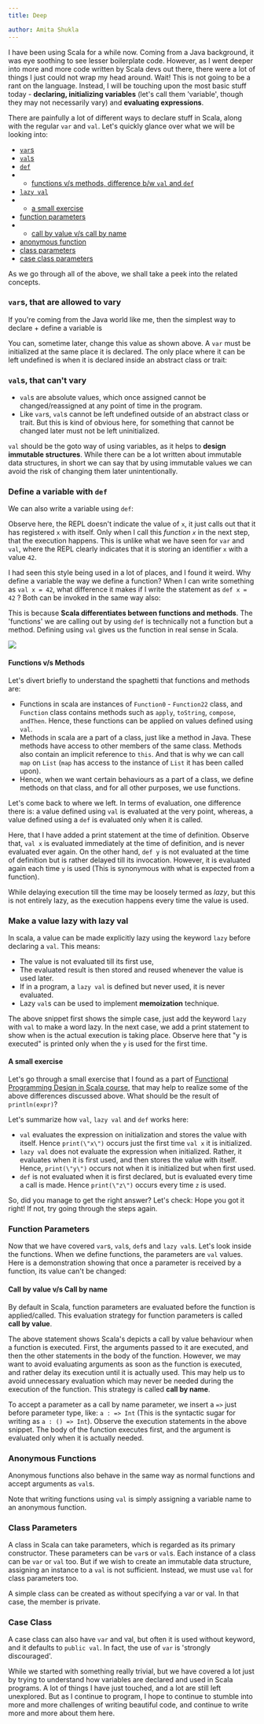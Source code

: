 ```yaml
---
title: Deep

author: Amita Shukla
---
```



I have been using Scala for a while now. Coming from a Java background, it was eye soothing to see lesser boilerplate code. However, as I went deeper into more and more code written by Scala devs out there, there were a lot of things I just could not wrap my head around. Wait! This is not going to be a rant on the language. Instead, I will be touching upon the most basic stuff today - **declaring, initializing variables** (let's call them 'variable', though they may not necessarily vary) and **evaluating expressions**. 
 
There are painfully a lot of different ways to declare stuff in Scala, along with the regular `var` and `val`. Let's quickly glance over what we will be looking into: 


- [`var`s](https://www.blogger.com/blogger.g?blogID=1167440767733751967&pli=1#vars)
- [`val`s](https://www.blogger.com/blogger.g?blogID=1167440767733751967&pli=1#vals)
- [`def`](https://www.blogger.com/blogger.g?blogID=1167440767733751967&pli=1#defs)
- - [functions v/s methods, difference b/w `val` and `def`](https://www.blogger.com/blogger.g?blogID=1167440767733751967&pli=1#fvsm)
- [`lazy val`](https://www.blogger.com/blogger.g?blogID=1167440767733751967&pli=1#lazy_vals)
- - [a small exercise](https://www.blogger.com/blogger.g?blogID=1167440767733751967&pli=1#exercise)
- [function parameters](https://www.blogger.com/blogger.g?blogID=1167440767733751967&pli=1#function_params)
- - [call by value v/s call by name](https://www.blogger.com/blogger.g?blogID=1167440767733751967&pli=1#evaluation_strategies)
- [anonymous function](https://www.blogger.com/blogger.g?blogID=1167440767733751967&pli=1#anon_functions)
- [class parameters](https://www.blogger.com/blogger.g?blogID=1167440767733751967&pli=1#class_params)
- [case class parameters](https://www.blogger.com/blogger.g?blogID=1167440767733751967&pli=1#case_class_params)

As we go through all of the above, we shall take a peek into the related concepts.

 


### `var`s, that are allowed to vary

If you're coming from the Java world like me, then the simplest way to declare + define a variable is

 


You can, sometime later, change this value as shown above. 
A `var` must be initialized at the same place it is declared. The only place where it can be left undefined is when it is declared inside an abstract class or trait:

 


### `val`s, that can't vary

- `val`s are absolute values, which once assigned cannot be changed/reassigned at any point of time in the program.
- Like `var`s, `val`s cannot be left undefined outside of an abstract class or trait. But this is kind of obvious here, for something that cannot be changed later must not be left uninitialized.

`val` should be the goto way of using variables, as it helps to **design immutable structures**. While there can be a lot written about immutable data structures, in short we can say that by using immutable values we can avoid the risk of changing them later unintentionally.

 


### Define a variable with `def`

We can also write a variable using `def`:

Observe here, the REPL doesn't indicate the value of `x`, it just calls out that it has registered `x` with itself. Only when I call this _function `x`_ in the next step, that the execution happens. This is unlike what we have seen for `var` and `val`, where the REPL clearly indicates that it is storing an identifier `x` with a value `42`. 


I had seen this style being used in a lot of places, and I found it weird. Why define a variable the way we define a function? When I can write something as `val x = 42`, what difference it makes if I write the statement as `def x = 42` ? Both can be invoked in the same way also:

 


This is because **Scala differentiates between functions and methods**. The 'functions' we are calling out by using `def` is technically not a function but a method. Defining using `val` gives us the function in real sense in Scala. 
 


[![](https://1.bp.blogspot.com/-l4lUeMRIY2M/XadmgbFuDVI/AAAAAAAALA0/qUGzB2tcbGscuPR4RCXiGGwbjKYkFO9ZwCLcBGAsYHQ/s320/scala_meme.jpg)](https://1.bp.blogspot.com/-l4lUeMRIY2M/XadmgbFuDVI/AAAAAAAALA0/qUGzB2tcbGscuPR4RCXiGGwbjKYkFO9ZwCLcBGAsYHQ/s1600/scala_meme.jpg)

 
 


#### Functions v/s Methods

Let's divert briefly to understand the spaghetti that functions and methods are: 


- Functions in scala are instances of `Function0` - `Function22` class, and `Function` class contains methods such as `apply`, `toString`, `compose`, `andThen`. Hence, these functions can be applied on values defined using `val`.
- Methods in scala are a part of a class, just like a method in Java. These methods have access to other members of the same class. Methods also contain an implicit reference to `this`. And that is why we can call `map` on `List` (`map` has access to the instance of `List` it has been called upon).
- Hence, when we want certain behaviours as a part of a class, we define methods on that class, and for all other purposes, we use functions.

Let's come back to where we left. In terms of evaluation, one difference there is: a value defined using `val` is evaluated at the very point, whereas, a value defined using a `def` is evaluated only when it is called.

 


Here, that I have added a print statement at the time of definition. Observe that, `val x` is evaluated immediately at the time of definition, and is never evaluated ever again. On the other hand, `def y` is not evaluated at the time of definition but is rather delayed till its invocation. However, it is evaluated again each time `y` is used (This is synonymous with what is expected from a function).

While delaying execution till the time may be loosely termed as _lazy_, but this is not entirely lazy, as the execution happens every time the value is used.

### Make a value lazy with lazy val

In scala, a value can be made explicitly lazy using the keyword `lazy` before declaring a `val`. This means: 


- The value is not evaluated till its first use,
- The evaluated result is then stored and reused whenever the value is used later.
- If in a program, a `lazy val` is defined but never used, it is never evaluated.
- Lazy `val`s can be used to implement **memoization** technique.

The above snippet first shows the simple case, just add the keyword `lazy` with `val` to make a word lazy. In the next case, we add a print statement to show when is the actual execution is taking place. Observe here that \"y is executed\" is printed only when the `y` is used for the first time. 
 


#### A small exercise

Let's go through a small exercise that I found as a part of [Functional Programming Design in Scala course](https://www.coursera.org/learn/progfun2?specialization=scala), that may help to realize some of the above differences discussed above. 
What should be the result of `println(expr)`? 
 
Let's summarize how `val`, `lazy val` and `def` works here: 


- `val` evaluates the expression on initialization and stores the value with itself. Hence `print(\"x\")` occurs just the first time `val x` it is initialized.
- `lazy val` does not evaluate the expression when initialized. Rather, it evaluates when it is first used, and then stores the value with itself. Hence, `print(\"y\")` occurs not when it is initialized but when first used.
- `def` is not evaluated when it is first declared, but is evaluated every time a call is made. Hence `print(\"z\")` occurs every time `z` is used.

So, did you manage to get the right answer? Let's check: 
Hope you got it right! If not, try going through the steps again.

 


### Function Parameters

Now that we have covered `var`s, `val`s, `def`s and `lazy val`s. Let's look inside the functions. When we define functions, the parameters are `val` values. Here is a demonstration showing that once a parameter is received by a function, its value can't be changed:

#### Call by value v/s Call by name

By default in Scala, function parameters are evaluated before the function is applied/called. This evaluation strategy for function parameters is called **call by value**. 
 
The above statement shows Scala's depicts a call by value behaviour when a function is executed. First, the arguments passed to it are executed, and then the other statements in the body of the function. 
However, we may want to avoid evaluating arguments as soon as the function is executed, and rather delay its execution until it is actually used. This may help us to avoid unnecessary evaluation which may never be needed during the execution of the function. This strategy is called **call by name**. 
 
To accept a parameter as a call by name parameter, we insert a `=>` just before parameter type, like: `a : => Int` (This is the syntactic sugar for writing as `a : () => Int`). Observe the execution statements in the above snippet. The body of the function executes first, and the argument is evaluated only when it is actually needed. 
 


### Anonymous Functions

Anonymous functions also behave in the same way as normal functions and accept arguments as `val`s. 


Note that writing functions using `val` is simply assigning a variable name to an anonymous function. 
 


### Class Parameters

A class in Scala can take parameters, which is regarded as its primary constructor. These parameters can be `var`s or `val`s. 
Each instance of a class can be `var` or `val` too. But if we wish to create an immutable data structure, assigning an instance to a `val` is not sufficient. Instead, we must use `val` for class parameters too. 


A simple class can be created as without specifying a var or val. In that case, the member is private. 
 


### Case Class

A case class can also have `var` and val, but often it is used without keyword, and it defaults to `public val`. In fact, the use of `var` is 'strongly discouraged'. 
 


While we started with something really trivial, but we have covered a lot just by trying to understand how variables are declared and used in Scala programs. A lot of things I have just touched, and a lot are still left unexplored. But as I continue to program, I hope to continue to stumble into more and more challenges of writing beautiful code, and continue to write more and more about them here.

